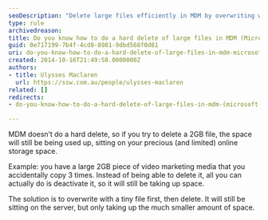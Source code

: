 ```yaml
---
seoDescription: "Delete large files efficiently in MDM by overwriting with a small file before deletion, freeing up storage space without losing data."
type: rule
archivedreason: 
title: Do you know how to do a hard delete of large files in MDM (Microsoft Dynamics Marketing)?
guid: 0e717199-7b4f-4cd8-8981-9dbd568f0d81
uri: do-you-know-how-to-do-a-hard-delete-of-large-files-in-mdm-microsoft-dynamics-marketing
created: 2014-10-16T21:49:58.0000000Z
authors:
- title: Ulysses Maclaren
  url: https://ssw.com.au/people/ulysses-maclaren
related: []
redirects:
- do-you-know-how-to-do-a-hard-delete-of-large-files-in-mdm-(microsoft-dynamics-marketing)

---
```


MDM doesn’t do a hard delete, so if you try to delete a 2GB file, the space will still be being used up, sitting on your precious (and limited) online storage space.

<!--endintro-->

Example: you have a large 2GB piece of video marketing media that you accidentally copy 3 times. Instead of being able to delete it, all you can actually do is deactivate it, so it will still be taking up space.

The solution is to overwrite with a tiny file first, then delete. It will still be sitting on the server, but only taking up the much smaller amount of space.
